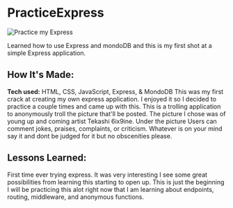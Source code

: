 # PracticeExpress

![Practice my Express](public/trollface.jpg)

Learned how to use Express and mondoDB and this is my first shot at a simple Express application.



## How It's Made:

**Tech used:** HTML, CSS, JavaScript, Express, & MondoDB
  This was my first crack at creating my own express application. I enjoyed it so I decided to practice a couple times and came up with this. This is a trolling application to anonymously troll the picture that'll be posted. The picture I chose was of young up and coming artist Tekashi 6ix9ine. Under the picture Users can comment jokes, praises, complaints, or criticism. Whatever is on your mind say it and dont be judged for it but no obscenities please.


## Lessons Learned:

First time ever trying express. It was very interesting I see some great possibilities from learning this starting to open up. This is just the beginning I will be practicing this alot right now that I am learning about endpoints, routing, middleware, and anonymous functions.
